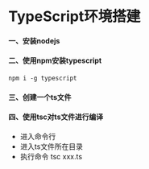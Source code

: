 # TypeScript环境搭建
#### 一、安装nodejs
#### 二、使用npm安装typescript
``` npm i -g typescript ```
#### 三、创建一个ts文件
#### 四、使用tsc对ts文件进行编译
* 进入命令行
* 进入ts文件所在目录
* 执行命令 tsc xxx.ts